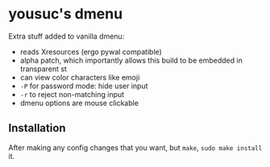 # yousuc's dmenu

Extra stuff added to vanilla dmenu:

- reads Xresources (ergo pywal compatible)
- alpha patch, which importantly allows this build to be embedded in transparent st
- can view color characters like emoji
- `-P` for password mode: hide user input
- `-r` to reject non-matching input
- dmenu options are mouse clickable

## Installation

After making any config changes that you want, but `make`, `sudo make install` it.
